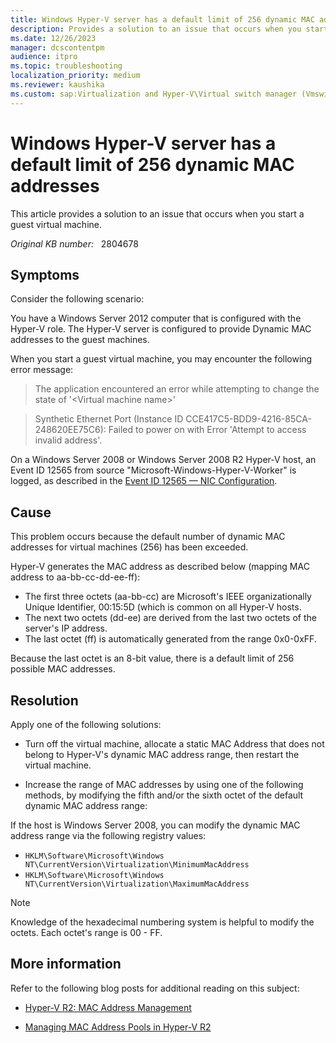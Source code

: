 ```yaml
---
title: Windows Hyper-V server has a default limit of 256 dynamic MAC addresses
description: Provides a solution to an issue that occurs when you start a guest virtual machine.
ms.date: 12/26/2023
manager: dcscontentpm
audience: itpro
ms.topic: troubleshooting
localization_priority: medium
ms.reviewer: kaushika
ms.custom: sap:Virtualization and Hyper-V\Virtual switch manager (Vmswitch), csstroubleshoot
---
```

# Windows Hyper-V server has a default limit of 256 dynamic MAC addresses

This article provides a solution to an issue that occurs when you start a guest virtual machine.

_Original KB number:_ &nbsp; 2804678

## Symptoms

Consider the following scenario:

You have a Windows Server 2012 computer that is configured with the Hyper-V role. The Hyper-V server is configured to provide Dynamic MAC addresses to the guest machines.

When you start a guest virtual machine, you may encounter the following error message:

> The application encountered an error while attempting to change the state of '\<Virtual machine name>'

> Synthetic Ethernet Port (Instance ID CCE417C5-BDD9-4216-85CA-248620EE75C6): Failed to power on with Error 'Attempt to access invalid address'.

On a Windows Server 2008 or Windows Server 2008 R2 Hyper-V host, an Event ID 12565 from source "Microsoft-Windows-Hyper-V-Worker" is logged, as described in the [Event ID 12565 — NIC Configuration](/previous-versions/windows/it-pro/windows-server-2008-R2-and-2008/dd582068(v=ws.10)).

## Cause

This problem occurs because the default number of dynamic MAC addresses for virtual machines (256) has been exceeded.

Hyper-V generates the MAC address as described below (mapping MAC address to aa-bb-cc-dd-ee-ff):

- The first three octets (aa-bb-cc) are Microsoft's IEEE organizationally Unique Identifier, 00:15:5D (which is common on all Hyper-V hosts.
- The next two octets (dd-ee) are derived from the last two octets of the server's IP address.
- The last octet (ff) is automatically generated from the range 0x0-0xFF.

Because the last octet is an 8-bit value, there is a default limit of 256 possible MAC addresses.

## Resolution

Apply one of the following solutions:

- Turn off the virtual machine, allocate a static MAC Address that does not belong to Hyper-V's dynamic MAC address range, then restart the virtual machine.

- Increase the range of MAC addresses by using one of the following methods, by modifying the fifth and/or the sixth octet of the default dynamic MAC address range:

If the host is Windows Server 2008, you can modify the dynamic MAC address range via the following registry values:

- `HKLM\Software\Microsoft\Windows NT\CurrentVersion\Virtualization\MinimumMacAddress`
- `HKLM\Software\Microsoft\Windows NT\CurrentVersion\Virtualization\MaximumMacAddress`

> [!NOTE]
> Knowledge of the hexadecimal numbering system is helpful to modify the octets. Each octet's range is 00 - FF.

## More information

Refer to the following blog posts for additional reading on this subject:

- [Hyper-V R2: MAC Address Management](/archive/blogs/virtual_pc_guy/hyper-v-r2-mac-address-management)

- [Managing MAC Address Pools in Hyper-V R2](/archive/blogs/roblarson/managing-mac-address-pools-in-hyper-v-r2)
